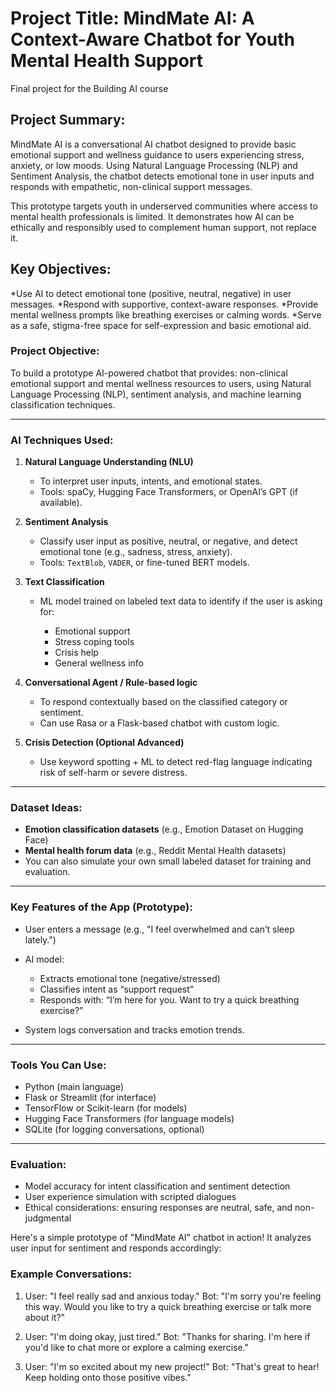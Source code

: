 
#  Project Title: **MindMate AI: A Context-Aware Chatbot for Youth Mental Health Support**
Final project for the Building AI course 
## Project Summary:

MindMate AI is a conversational AI chatbot designed to provide basic emotional support and wellness guidance to users experiencing stress, anxiety, or low moods. Using Natural Language Processing (NLP) and Sentiment Analysis, the chatbot detects emotional tone in user inputs and responds with empathetic, non-clinical support messages.

This prototype targets youth in underserved communities where access to mental health professionals is limited. It demonstrates how AI can be ethically and responsibly used to complement human support, not replace it.

## Key Objectives:

*Use AI to detect emotional tone (positive, neutral, negative) in user messages.
*Respond with supportive, context-aware responses.
*Provide mental wellness prompts like breathing exercises or calming words.
*Serve as a safe, stigma-free space for self-expression and basic emotional aid.

### Project Objective:

To build a prototype AI-powered chatbot that provides: non-clinical emotional support and mental wellness resources to users, using Natural Language Processing (NLP), sentiment analysis, and machine learning classification techniques.

---

###  AI Techniques Used:

1. **Natural Language Understanding (NLU)**

   * To interpret user inputs, intents, and emotional states.
   * Tools: spaCy, Hugging Face Transformers, or OpenAI’s GPT (if available).

2. **Sentiment Analysis**

   * Classify user input as positive, neutral, or negative, and detect emotional tone (e.g., sadness, stress, anxiety).
   * Tools: `TextBlob`, `VADER`, or fine-tuned BERT models.

3. **Text Classification**

   * ML model trained on labeled text data to identify if the user is asking for:

     * Emotional support
     * Stress coping tools
     * Crisis help
     * General wellness info

4. **Conversational Agent / Rule-based logic**

   * To respond contextually based on the classified category or sentiment.
   * Can use Rasa or a Flask-based chatbot with custom logic.

5. **Crisis Detection (Optional Advanced)**

   * Use keyword spotting + ML to detect red-flag language indicating risk of self-harm or severe distress.

---

###  Dataset Ideas:

* **Emotion classification datasets** (e.g., Emotion Dataset on Hugging Face)
* **Mental health forum data** (e.g., Reddit Mental Health datasets)
* You can also simulate your own small labeled dataset for training and evaluation.

---

###  Key Features of the App (Prototype):

* User enters a message (e.g., "I feel overwhelmed and can’t sleep lately.")
* AI model:

  * Extracts emotional tone (negative/stressed)
  * Classifies intent as “support request”
  * Responds with: “I’m here for you. Want to try a quick breathing exercise?”
* System logs conversation and tracks emotion trends.

---

###  Tools You Can Use:

* Python (main language)
* Flask or Streamlit (for interface)
* TensorFlow or Scikit-learn (for models)
* Hugging Face Transformers (for language models)
* SQLite (for logging conversations, optional)

---

###  Evaluation:

* Model accuracy for intent classification and sentiment detection
* User experience simulation with scripted dialogues
* Ethical considerations: ensuring responses are neutral, safe, and non-judgmental

Here's a simple prototype of "MindMate AI" chatbot in action! It analyzes user input for sentiment and responds accordingly:


### Example Conversations:

1. User: "I feel really sad and anxious today."
   Bot: "I'm sorry you're feeling this way. Would you like to try a quick breathing exercise or talk more about it?"

2. User: "I'm doing okay, just tired."
   Bot: "Thanks for sharing. I'm here if you'd like to chat more or explore a calming exercise."

3. User: "I'm so excited about my new project!"
   Bot: "That's great to hear! Keep holding onto those positive vibes."

